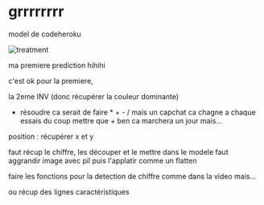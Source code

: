 # grrrrrrrr

model de codeheroku 

![treatment](https://user-images.githubusercontent.com/53193299/65807729-36a78800-e190-11e9-8752-a50647de8c3c.png)

ma premiere prediction hihihi


c'est ok pour la premiere,

la 2eme INV (donc récupérer la couleur dominante) 

 - résoudre ca serait de faire * + - / mais un capchat ca chagne a chaque essais du coup mettre que + ben ca marchera un jour mais...

position : récupérer x et y

faut récup le chiffre, les découper et le mettre dans le modele faut aggrandir image avec pil puis l'applatir comme un flatten



faire les fonctions pour la detection de chiffre comme dans la video mais...

ou récup des lignes caractéristiques
